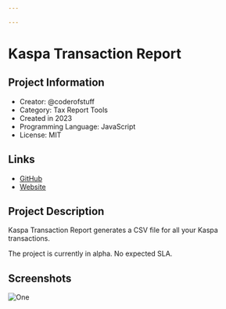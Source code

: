 ```yaml
---

---
```

# Kaspa Transaction Report

## Project Information
<!---
Feel free to add/remove fields as you see fit.
--->
- Creator: @coderofstuff
- Category: Tax Report Tools
- Created in 2023
- Programming Language: JavaScript
- License: MIT
## Links
- [GitHub](https://github.com/coderofstuff/kaspa-transaction-report)
- [Website](https://kaspa-transaction-report.vercel.app/)
## Project Description
Kaspa Transaction Report generates a CSV file for all your Kaspa transactions.

The project is currently in alpha. No expected SLA.

## Screenshots
![One](https://media.discordapp.net/attachments/1138764714747363369/1143238298534424606/image.png)
